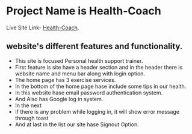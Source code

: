 # Project Name is Health-Coach

Live Site Link- [Health-Coach](https://github.com/facebook/create-react-app).

## website's different features and functionality.

- This site is focused Personal health support trainer.
- First feature is site have a header section and in the header there is website name and menu bar along with login option.
- The home page has 3 exercise services.
- In the bottom of the home page hase include some tips in our health.
- In this website hase email password authentication system.
- And Also has Google log in system.
- In the next
- If there is any problem while logging in, it will show error message through toast
- And at last in the list our site hase Signout Option.
